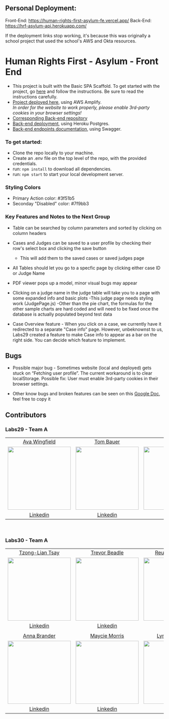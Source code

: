 ## Personal Deployment:
Front-End: https://human-rights-first-asylum-fe.vercel.app/
Back-End: https://hrf-asylum-api.herokuapp.com/

If the deployment links stop working, it's because this was originally a school project that used the school's AWS and Okta resources.

# Human Rights First - Asylum - Front End

- This project is built with the Basic SPA Scaffold. To get started with the project, go [here](https://docs.labs.lambdaschool.com/labs-spa-starter/) and follow the instructions. Be sure to read the instructions carefully.   
- [Project deployed here](https://a.humanrightsfirstasylum.dev/), using AWS Amplify. </br>
*In order for the website to work properly, please enable 3rd-party cookies in your browser settings!*
- [Corresponding Back-end repository](https://github.com/Lambda-School-Labs/human-rights-first-asylum-be-a)
- [Back-end deployment](https://asylum-a-api.herokuapp.com/), using Heroku Postgres.
- [Back-end endpoints documentation](https://asylum-a-api.herokuapp.com/api-docs/), using Swagger.

### To get started:
- Clone the repo locally to your machine.
- Create an .env file on the top level of the repo, with the provided credentials.
- run: `npm install` to download all dependencies.
- run: `npm start` to start your local development server.

### Styling Colors

- Primary Action color: #3f51b5
- Seconday "Disabled" color: #7f9bb3

### Key Features and Notes to the Next Group
- Table can be searched by column parameters and sorted by clicking on column headers

- Cases and Judges can be saved to a user profile by checking their row's select box and clicking the save button

  - This will add them to the saved cases or saved judges page

- All Tables should let you go to a specfic page by clicking either case ID or Judge Name

- PDF viewer pops up a model, minor visual bugs may appear

- Clicking on a judge name in the judge table will take you to a page with some expanded info and basic plots
  -This judge page needs styling work (JudgePage.js)
  -Other than the pie chart, the formulas for the other sample charts are hard coded and will need to be fixed once the database is actually populated beyond test data
  
- Case Overview feature - When you click on a case, we currently have it redirected to a separate "Case info" page.  However, unbeknownst to us, Labs29 created a feature to make Case info to appear as a bar on the right side.  You can decide which feature to implement.
  
## Bugs
- Possible major bug - Sometimes website (local and deployed) gets stuck on “Fetching user profile”.  The current workaround is to clear localStorage.  Possible fix: User must enable 3rd-party cookies in their browser settings.

- Other know bugs and broken features can be seen on this [Google Doc](https://docs.google.com/document/d/1MTRA2X88MW4GwFX9NdmO_qqHEDqGHxj20Q0DWplD29E/edit?usp=sharing), feel free to copy it


## Contributors

### Labs29 - Team A

|                                                                                                                                          |                                                                                                                                         |                                                                                                                                              |
| :--------------------------------------------------------------------------------------------------------------------------------------: | :-------------------------------------------------------------------------------------------------------------------------------------: | :------------------------------------------------------------------------------------------------------------------------------------------: |
|                                               [Ava Wingfield](https://github.com/avawing)                                                |                                                 [Tom Bauer](https://github.com/TBau23)                                                  |                                                  [Ryan Lee](https://github.com/SassyFatCat)                                                  |
| [<img src="https://ca.slack-edge.com/ESZCHB482-W014G4L7R1P-5e90ae004407-512" width = "200" align="center"/>](https://github.com/avawing) | [<img src="https://ca.slack-edge.com/ESZCHB482-W015P694SUV-84c590ba765c-512" width = "200" align="center"/>](https://github.com/TBau23) | [<img src="https://ca.slack-edge.com/ESZCHB482-W014G4N2FEV-9b9fece7a4af-512" width = "200" align="center"/>](https://github.com/SassyFatCat) |
|                                          [Linkedin](https://www.linkedin.com/in/avawingfield/)                                           |                                           [Linkedin](https://www.linkedin.com/in/tombauer11/)                                           |                                             [Linkedin](https://www.linkedin.com/in/sassyfatcat/)                                             |
<br />

### Labs30 - Team A

|                                                                                                                                                                               |                                                                                                                                                                              |                                                                                                                                                                                   |
| :---------------------------------------------------------------------------------------------------------------------------------------------------------------------------: | :--------------------------------------------------------------------------------------------------------------------------------------------------------------------------: | :-------------------------------------------------------------------------------------------------------------------------------------------------------------------------------: |
|                                                                [Tzong-Lian Tsay](https://github.com/tzonglian)                                                                |                                                               [Trevor Beadle](https://github.com/TrevorBeadle)                                                               |                                                                [Reuben Palumbo](https://github.com/reubenPalumbo)                                                                 |
| [<img src="https://avatars.githubusercontent.com/u/68922354?s=460&u=93ce3bbc5de94dd89246239b70828545b5dcac5e&v=4" width = "200" align="center"/>](https://github.com/avawing) | [<img src="https://avatars.githubusercontent.com/u/66217015?s=460&u=bc4a490d18d80167985a032f5ca86b9193124a6c&v=4" width = "200" align="center"/>](https://github.com/TBau23) | [<img src="https://avatars.githubusercontent.com/u/68444266?s=460&u=ff38ccc9dcb83047c2134ce9852e0dfef1fae8fb&v=4" width = "200" align="center"/>](https://github.com/SassyFatCat) |
|                                                                [Linkedin](https://www.linkedin.com/in/tltsay/)                                                                |                                                       [Linkedin](https://www.linkedin.com/in/trevor-beadle-1850481b6/)                                                       |                                                              [Linkedin](https://www.linkedin.com/in/reuben-palumbo/)                                                              |
|                                                                                                                                                                               |                                                                                                                                                                              |                                                                                                                                                                                   |
|                                                                [Anna Brander](https://github.com/aelise17264)                                                                 |                                                              [Maycie Morris](https://github.com/maycie-morris)                                                               |                                                                   [Lynda Santiago](https://github.com/lyntechi)                                                                   |
| [<img src="https://avatars.githubusercontent.com/u/66019108?s=460&u=b98ac38b13155691c2189b10914cff7a092ab5a5&v=4" width = "200" align="center"/>](https://github.com/avawing) | [<img src="https://avatars.githubusercontent.com/u/67204638?s=460&u=57c9c3585fd3326f80ce34c02cbb7939a3ddc0fa&v=4" width = "200" align="center"/>](https://github.com/TBau23) | [<img src="https://avatars.githubusercontent.com/u/64440403?s=460&u=ebd52037cfa31421477942f041a43a6ef88267ca&v=4" width = "200" align="center"/>](https://github.com/SassyFatCat) |
|                                                             [Linkedin](https://www.linkedin.com/in/aelise17264/)                                                              |                                                            [Linkedin](https://www.linkedin.com/in/mayciemorris/)                                                             |                                                         [Linkedin](https://www.linkedin.com/in/lynda-santiago-7b58221b4/)                                                         |

